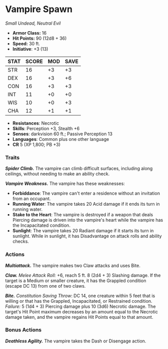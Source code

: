 # Vampire Spawn

*Small Undead, Neutral Evil*

- **Armor Class:** 16
- **Hit Points:** 90 (12d8 + 36)
- **Speed:** 30 ft.
- **Initiative**: +3 (13)

|STAT|SCORE|MOD|SAVE|
| --- | --- | --- | ---- |
| STR | 16 | +3 | +3 |
| DEX | 16 | +3 | +6 |
| CON | 16 | +3 | +3 |
| INT | 11 | +0 | +0 |
| WIS | 10 | +0 | +3 |
| CHA | 12 | +1 | +1 |

- **Resistances**: Necrotic
- **Skills**: Perception +3, Stealth +6
- **Senses**: darkvision 60 ft.; Passive Perception 13
- **Languages**: Common plus one other language
- **CR** 5 (XP 1,800; PB +3)

### Traits

***Spider Climb.*** The vampire can climb difficult surfaces, including along ceilings, without needing to make an ability check.

***Vampire Weakness.*** The vampire has these weaknesses:


- **Forbiddance**: The vampire can't enter a residence without an invitation from an occupant.
- **Running Water**: The vampire takes 20 Acid damage if it ends its turn in running water.
- **Stake to the Heart**: The vampire is destroyed if a weapon that deals Piercing damage is driven into the vampire's heart while the vampire has the Incapacitated condition.
- **Sunlight**: The vampire takes 20 Radiant damage if it starts its turn in sunlight. While in sunlight, it has Disadvantage on attack rolls and ability checks.


### Actions

***Multiattack.*** The vampire makes two Claw attacks and uses Bite.

***Claw.*** *Melee Attack Roll:* +6, reach 5 ft. 8 (2d4 + 3) Slashing damage. If the target is a Medium or smaller creature, it has the Grappled condition (escape DC 13) from one of two claws.

***Bite.*** *Constitution Saving Throw*: DC 14, one creature within 5 feet that is willing or that has the Grappled, Incapacitated, or Restrained condition. *Failure:*  5 (1d4 + 3) Piercing damage plus 10 (3d6) Necrotic damage. The target's Hit Point maximum decreases by an amount equal to the Necrotic damage taken, and the vampire regains Hit Points equal to that amount.


### Bonus Actions

***Deathless Agility.*** The vampire takes the Dash or Disengage action.
